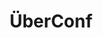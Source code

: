 ---
title: ÜberConf
logo: /resources/img/uberconf2014.png
location: Denver
description: ""
start: 24 June 2014
end: 27 June 2014
link-out: http://uberconf.com/
---